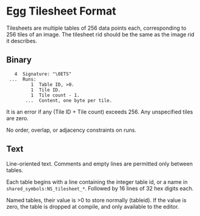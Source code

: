 # Egg Tilesheet Format

Tilesheets are multiple tables of 256 data points each, corresponding to 256 tiles of an image.
The tilesheet rid should be the same as the image rid it describes.

## Binary

```
   4  Signature: "\0ETS"
 ...  Runs:
         1  Table ID, >0.
         1  Tile ID.
         1  Tile count - 1.
       ...  Content, one byte per tile.
```

It is an error if any (Tile ID + Tile count) exceeds 256.
Any unspecified tiles are zero.

No order, overlap, or adjacency constraints on runs.

## Text

Line-oriented text.
Comments and empty lines are permitted only between tables.

Each table begins with a line containing the integer table id, or a name in `shared_symbols:NS_tilesheet_*`.
Followed by 16 lines of 32 hex digits each.

Named tables, their value is >0 to store normally (tableid).
If the value is zero, the table is dropped at compile, and only available to the editor.
